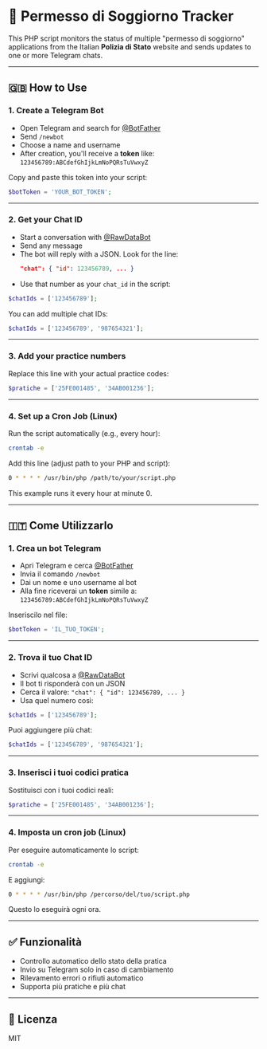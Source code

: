 # 🛂 Permesso di Soggiorno Tracker

This PHP script monitors the status of multiple "permesso di soggiorno" applications from the Italian **Polizia di Stato** website and sends updates to one or more Telegram chats.

---

## 🇬🇧 How to Use

### 1. Create a Telegram Bot

- Open Telegram and search for [@BotFather](https://t.me/BotFather)
- Send `/newbot`
- Choose a name and username
- After creation, you'll receive a **token** like:  
  `123456789:ABCdefGhIjkLmNoPQRsTuVwxyZ`

Copy and paste this token into your script:
```php
$botToken = 'YOUR_BOT_TOKEN';
```

---

### 2. Get your Chat ID

- Start a conversation with [@RawDataBot](https://t.me/RawDataBot)
- Send any message
- The bot will reply with a JSON. Look for the line:
  ```json
  "chat": { "id": 123456789, ... }
  ```
- Use that number as your `chat_id` in the script:
```php
$chatIds = ['123456789'];
```

You can add multiple chat IDs:
```php
$chatIds = ['123456789', '987654321'];
```

---

### 3. Add your practice numbers

Replace this line with your actual practice codes:
```php
$pratiche = ['25FE001485', '34AB001236'];
```

---

### 4. Set up a Cron Job (Linux)

Run the script automatically (e.g., every hour):

```bash
crontab -e
```

Add this line (adjust path to your PHP and script):

```bash
0 * * * * /usr/bin/php /path/to/your/script.php
```

This example runs it every hour at minute 0.

---

## 🇮🇹 Come Utilizzarlo

### 1. Crea un bot Telegram

- Apri Telegram e cerca [@BotFather](https://t.me/BotFather)
- Invia il comando `/newbot`
- Dai un nome e uno username al bot
- Alla fine riceverai un **token** simile a:
  `123456789:ABCdefGhIjkLmNoPQRsTuVwxyZ`

Inseriscilo nel file:
```php
$botToken = 'IL_TUO_TOKEN';
```

---

### 2. Trova il tuo Chat ID

- Scrivi qualcosa a [@RawDataBot](https://t.me/RawDataBot)
- Il bot ti risponderà con un JSON
- Cerca il valore:
  `"chat": { "id": 123456789, ... }`
- Usa quel numero così:
```php
$chatIds = ['123456789'];
```

Puoi aggiungere più chat:
```php
$chatIds = ['123456789', '987654321'];
```

---

### 3. Inserisci i tuoi codici pratica

Sostituisci con i tuoi codici reali:
```php
$pratiche = ['25FE001485', '34AB001236'];
```

---

### 4. Imposta un cron job (Linux)

Per eseguire automaticamente lo script:

```bash
crontab -e
```

E aggiungi:
```bash
0 * * * * /usr/bin/php /percorso/del/tuo/script.php
```

Questo lo eseguirà ogni ora.

---

## ✅ Funzionalità

- Controllo automatico dello stato della pratica
- Invio su Telegram solo in caso di cambiamento
- Rilevamento errori o rifiuti automatico
- Supporta più pratiche e più chat

---

## 📄 Licenza

MIT
